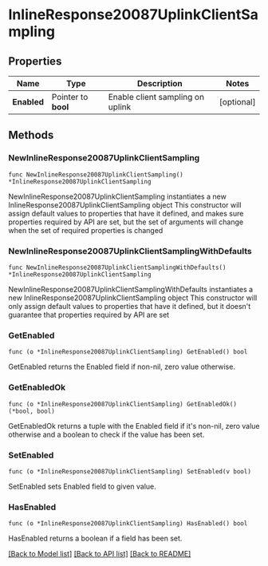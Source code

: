 # InlineResponse20087UplinkClientSampling

## Properties

Name | Type | Description | Notes
------------ | ------------- | ------------- | -------------
**Enabled** | Pointer to **bool** | Enable client sampling on uplink | [optional] 

## Methods

### NewInlineResponse20087UplinkClientSampling

`func NewInlineResponse20087UplinkClientSampling() *InlineResponse20087UplinkClientSampling`

NewInlineResponse20087UplinkClientSampling instantiates a new InlineResponse20087UplinkClientSampling object
This constructor will assign default values to properties that have it defined,
and makes sure properties required by API are set, but the set of arguments
will change when the set of required properties is changed

### NewInlineResponse20087UplinkClientSamplingWithDefaults

`func NewInlineResponse20087UplinkClientSamplingWithDefaults() *InlineResponse20087UplinkClientSampling`

NewInlineResponse20087UplinkClientSamplingWithDefaults instantiates a new InlineResponse20087UplinkClientSampling object
This constructor will only assign default values to properties that have it defined,
but it doesn't guarantee that properties required by API are set

### GetEnabled

`func (o *InlineResponse20087UplinkClientSampling) GetEnabled() bool`

GetEnabled returns the Enabled field if non-nil, zero value otherwise.

### GetEnabledOk

`func (o *InlineResponse20087UplinkClientSampling) GetEnabledOk() (*bool, bool)`

GetEnabledOk returns a tuple with the Enabled field if it's non-nil, zero value otherwise
and a boolean to check if the value has been set.

### SetEnabled

`func (o *InlineResponse20087UplinkClientSampling) SetEnabled(v bool)`

SetEnabled sets Enabled field to given value.

### HasEnabled

`func (o *InlineResponse20087UplinkClientSampling) HasEnabled() bool`

HasEnabled returns a boolean if a field has been set.


[[Back to Model list]](../README.md#documentation-for-models) [[Back to API list]](../README.md#documentation-for-api-endpoints) [[Back to README]](../README.md)


